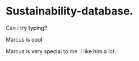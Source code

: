 # Sustainability-database.



Can I try typing?

Marcus is cool


Marcus is very special to me. I like him a lot.
